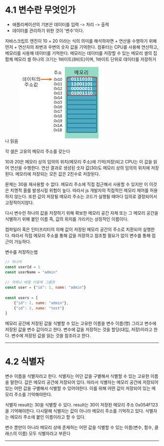 # 4.1 변수란 무엇인가
- 애플리케이션의 기본은 데이터를 입력 -> 처리 -> 출력
- 데이터를 관리하기 위한 것이 '변수'이다.

자바스크립트 엔진이 10 + 20 이라는 식의 의미를 해석하자면 + 연산을 수행하기 위해 먼저 + 연산자의 좌변과 우변의 숫자 값을 기억한다. 컴퓨터는 CPU를 사용해 연산하고, 메모리를 사용해 데이터를 기억한다.
메모리는 데이터를 저장할 수 있는 메모리 셀의 집합체
메모리 셀 하나의 크기는 1바이트(8비트)이며, 1바이트 단위로 데이터를 저장하거나 읽음
![메모리](../assets/img/04_1.png)

각 셀은 고유의 메모리 주소를 갖는다

10과 20은 메모리 상의 임의의 위치(메모리 주소)에 기억(저장)되고 CPU는 이 값을 읽어 연산을 수행한다. 연산 결과로 생성된 숫자 값(30)도 메모리 상의 임의의 위치에 저장된다. 메모리에 저장되는 모든 값은 2진수로 저장된다.

문제는 30을 재사용할 수 없다. 메모리 주소에 직접 접근해서 사용할 수 있지만 이 이것은 치명적 올를 발생시킬 위험이 높다. 따라서 js 개발자의 직접적인 메모리 제어를 허용하지 않는다. 또한 값이 저장될 메모리 주소는 코드가 실행될 때마다 임의로 결정되어서 고정적이지않다.

다시 변수란 하나의 값을 저장하기 위해 확보한 메모리 공간 자체 또는 그 메모리 공간을 식별하기 위해 붙인 이름 즉, 값의 위치를 가리키는 상징적인 이름이다.

컴파일러 혹은 인터프리터의 의해 값이 저장된 메모리 공간의 주소로 치환되어 실행한다. 따라서 직접 메모리 주소를 통해 값을 저장하고 참조할 필요가 없이 변수를 통해 접근이 가능하다.

변수를 저장하는법
```js
// 하나씩
const userId = 1
const userName = "admin"

// 객체나 배열 이용해 그룹화
const user = {"id": 1, name: "admin"}

const users = [
    {"id": 1, name: "admin"},
    {"id": 2, name: "test"}
]
```

메모리 공간에 저장된 값을 식별할 수 있는 고유한 이름을 변수 이름(명) 그리고 변수에 저장된 값을 변수 값이라고 한다.
변수에 값을 저장하는 것을 할당(대입, 저장)이라고 한다.
변수에 저장된 값을 읽는 것을 참조라고 한다.

--------------------------------------------------------

# 4.2 식별자
변수 이름을 식별자라고 한다.
식별자는 어던 값을 구별해서 식별할 수 있는 고유한 이름을 말한다.
값은 메모리 공간에 저장되어 있다. 따라서 식별자는 메모리 공간에 저장되어 있는 어떤 값을 구별해서 식별할 수 있어야한다. 이를 위해 어떤 값이 저장되어 있는 메모리 주소를 기억해야한다.

식별자 result는 30을 식별할 수 있다. result는 30이 저장된 메모리 주소 0x054F123을 기억해야한다.
다시말해 식별자는 값이 아니라 메모리 주소를 기억하고 있다. 식별자는 메모리 주소에 붙인 이름이라고 할 수 있다. 

변수 뿐만이 아니라 메모리 상에 존재하는 어떤 값을 식별할 수 있는 이름(변수, 함수, 클래스의 이름) 모두 식별자라고 부른다

--------------------------------------------------------
